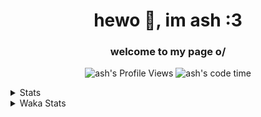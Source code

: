 <h1 align="center">hewo 👋, im ash :3</h1>
<h3 align="center">welcome to my page o/</h3>
<p align="center"> <img src="https://komarev.com/ghpvc/?username=ash-development" alt="ash's Profile Views" /> <img src="http://img.shields.io/badge/Code%20Time-7%20hrs%2048%20mins-blue" alt="ash's code time" /></p>
<!-- <p>You might know me from various discords!
I usually work on the following stuff: </p> -->

<!-- [htmljourney](https://github.com/ash-development/htmljourney/) - My project about learning the ins and outs of web development. Blogged by me on [DEV.to](https://dev.to/killua/series/10106).An aspiring developer -->

<details>
 <summary>Stats</summary><br>
<p>&nbsp;<a href="https://github.com/anuraghazra/github-readme-stats"><img align="center" src="https://github-readme-stats.vercel.app/api?username=ash-development&show_icons=true&count_private=true&theme=dracula" /></a></p>
<p>&nbsp;<a href="https://github.com/ryo-ma/github-profile-trophy"><img align="center" src="https://github-profile-trophy.vercel.app/?username=ash-development&theme=dracula&margin-w=15&margin-h=15&column=4" /></a></p>
</details>

<details>
 <summary>Waka Stats</summary>
<!--START_SECTION:waka-->
![Code Time](http://img.shields.io/badge/Code%20Time-7%20hrs%2048%20mins-blue)

![Profile Views](http://img.shields.io/badge/Profile%20Views-0-blue)

**🐱 My GitHub Data** 

> 📦 44.8 kB Used in GitHub's Storage 
 > 
> 💼 Opted to Hire
 > 
> 📜 28 Public Repositories 
 > 
> 🔑 31 Private Repositories 
 > 
**I'm an Early 🐤** 

```text
🌞 Morning                80 commits          ████████████░░░░░░░░░░░░░   46.51 % 
🌆 Daytime                49 commits          ███████░░░░░░░░░░░░░░░░░░   28.49 % 
🌃 Evening                14 commits          ██░░░░░░░░░░░░░░░░░░░░░░░   08.14 % 
🌙 Night                  29 commits          ████░░░░░░░░░░░░░░░░░░░░░   16.86 % 
```
📅 **I'm Most Productive on Friday** 

```text
Monday                   37 commits          █████░░░░░░░░░░░░░░░░░░░░   21.51 % 
Tuesday                  36 commits          █████░░░░░░░░░░░░░░░░░░░░   20.93 % 
Wednesday                28 commits          ████░░░░░░░░░░░░░░░░░░░░░   16.28 % 
Thursday                 23 commits          ███░░░░░░░░░░░░░░░░░░░░░░   13.37 % 
Friday                   38 commits          ██████░░░░░░░░░░░░░░░░░░░   22.09 % 
Saturday                 3 commits           ░░░░░░░░░░░░░░░░░░░░░░░░░   01.74 % 
Sunday                   7 commits           █░░░░░░░░░░░░░░░░░░░░░░░░   04.07 % 
```


📊 **This Week I Spent My Time On** 

```text
🕑︎ Time Zone: America/New_York

💬 Programming Languages: 
No Activity Tracked This Week

🔥 Editors: 
No Activity Tracked This Week

🐱‍💻 Projects: 
No Activity Tracked This Week

💻 Operating System: 
No Activity Tracked This Week
```

**I Mostly Code in JavaScript** 

```text
JavaScript               14 repos            ████████████░░░░░░░░░░░░░   50.00 % 
HTML                     5 repos             ████░░░░░░░░░░░░░░░░░░░░░   17.86 % 
TypeScript               3 repos             ███░░░░░░░░░░░░░░░░░░░░░░   10.71 % 
VBScript                 1 repo              █░░░░░░░░░░░░░░░░░░░░░░░░   03.57 % 
Python                   1 repo              █░░░░░░░░░░░░░░░░░░░░░░░░   03.57 % 
```



**Timeline**

![Lines of Code chart](https://raw.githubusercontent.com/ash-development/ash-development/main/assets/bar_graph.png)


 Last Updated on 17/07/2024 18:44:02 UTC
<!--END_SECTION:waka-->
</details>
